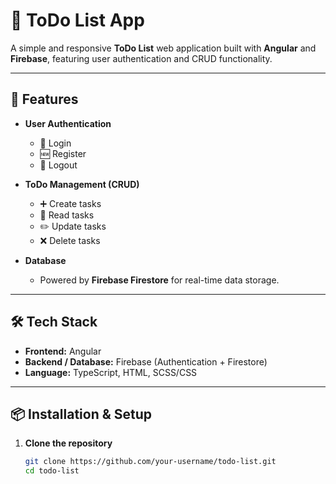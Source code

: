 # 📝 ToDo List App

A simple and responsive **ToDo List** web application built with **Angular** and **Firebase**, featuring user authentication and CRUD functionality.

---

## 🚀 Features

- **User Authentication**
  - 🔑 Login
  - 🆕 Register
  - 🚪 Logout

- **ToDo Management (CRUD)**
  - ➕ Create tasks
  - 📄 Read tasks
  - ✏️ Update tasks
  - ❌ Delete tasks

- **Database**
  - Powered by **Firebase Firestore** for real-time data storage.

---

## 🛠️ Tech Stack

- **Frontend:** Angular
- **Backend / Database:** Firebase (Authentication + Firestore)
- **Language:** TypeScript, HTML, SCSS/CSS

---

## 📦 Installation & Setup

1. **Clone the repository**
   ```bash
   git clone https://github.com/your-username/todo-list.git
   cd todo-list
